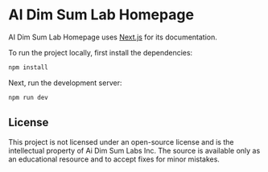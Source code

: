 # AI Dim Sum Lab Homepage

AI Dim Sum Lab Homepage uses [Next.js](https://nextjs.org/) for its documentation.

To run the project locally, first install the dependencies:

```bash
npm install
```

Next, run the development server:

```bash
npm run dev
```

## License

This project is not licensed under an open-source license and is the intellectual property of Ai Dim Sum Labs Inc. The source is available only as an educational resource and to accept fixes for minor mistakes.
